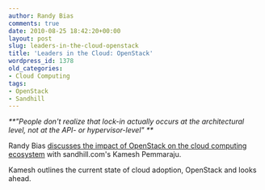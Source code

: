 ```yaml
---
author: Randy Bias
comments: true
date: 2010-08-25 18:42:20+00:00
layout: post
slug: leaders-in-the-cloud-openstack
title: 'Leaders in the Cloud: OpenStack'
wordpress_id: 1378
old_categories:
- Cloud Computing
tags:
- OpenStack
- Sandhill
---
```


_**"People don't realize that lock-in actually occurs at the architectural level, not at the API- or hypervisor-level"
**_

Randy Bias [discusses the impact of OpenStack on the cloud computing ecosystem](http://sandhill.com/opinion/daily_blog.php?id=71) with sandhill.com's Kamesh Pemmaraju.

Kamesh outlines the current state of cloud adoption, OpenStack and looks ahead.
